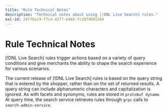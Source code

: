 ```yaml
---
title: "Rule Technical Notes"
description: "Technical notes about using [!DNL Live Search] rules."
exl-id: 24ff6a19-f7cd-42f7-b466-fc18f9091504
---
```

# Rule Technical Notes

[!DNL Live Search] rules trigger actions based on a variety of query conditions and give merchants the ability to shape the search experience for various scenarios.

The current release of [!DNL Live Search] rules is based on the query string that is entered by the shopper, rather than on the set of returned results. A query string can include alphanumeric characters and capitalization is ignored. As with facets and synonyms, rules are stored in `protobuf dynamo`. At query time, the search service retrieves rules through `grpc` calls to `search-admin-service`.
